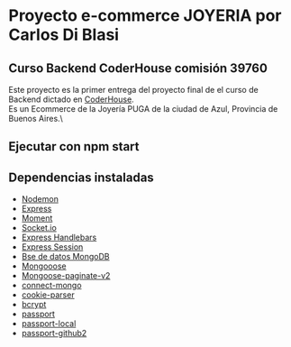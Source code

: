 # Proyecto e-commerce JOYERIA por Carlos Di Blasi

## Curso Backend CoderHouse comisión 39760

Este proyecto es la primer entrega del proyecto final de el curso de Backend dictado en [CoderHouse](https://www.coderhouse.com).\
Es un Ecommerce de la Joyería PUGA de la ciudad de Azul, Provincia de Buenos Aires.\

## Ejecutar con npm start

## Dependencias instaladas

- [Nodemon](https://nodemon.io/)
- [Express](https://expressjs.com/)
- [Moment](https://momentjs.com/)
- [Socket.io](https://socket.io/)
- [Express Handlebars](https://www.npmjs.com/package/express-handlebars)
- [Express Session](https://www.npmjs.com/package/express-session)
- [Bse de datos MongoDB](https://www.mongodb.com/)
- [Mongooose](https://www.npmjs.com/package/mongoose)
- [Mongoose-paginate-v2](https://www.npmjs.com/package/mongoose-paginate-v2)
- [connect-mongo](https://www.npmjs.com/package/connect-mongo)
- [cookie-parser](https://www.npmjs.com/package/cookie-parser)
- [bcrypt](https://www.npmjs.com/package/bcrypt)
- [passport](https://www.npmjs.com/package/passport)
- [passport-local](https://www.npmjs.com/package/passport-local)
- [passport-github2](https://www.npmjs.com/package/passport-github2)